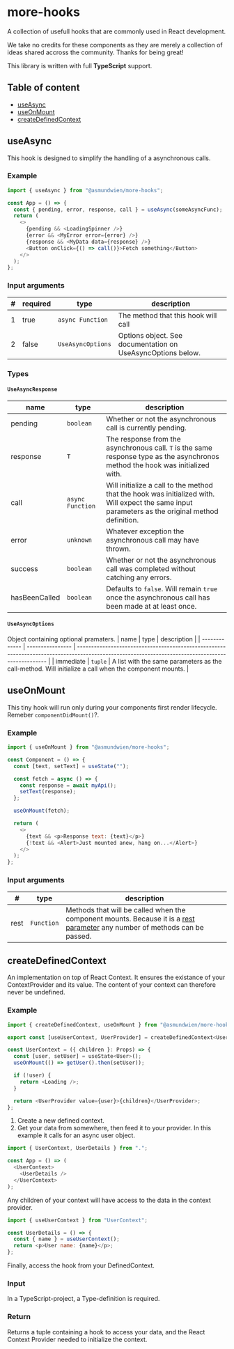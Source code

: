# more-hooks

A collection of usefull hooks that are commonly used in React development.

We take no credits for these components as they are merely a collection of ideas shared accross the community. Thanks for being great!

This library is written with full **TypeScript** support.

## Table of content

- [ useAsync ](#useAsync)
- [ useOnMount ](#useOnMount)
- [ createDefinedContext ](#createDefinedContext)

## useAsync

<a name="useAsync"></a>

This hook is designed to simplify the handling of a asynchronous calls.

### Example

```js
import { useAsync } from "@asmundwien/more-hooks";

const App = () => {
  const { pending, error, response, call } = useAsync(someAsyncFunc);
  return (
    <>
      {pending && <LoadingSpinner />}
      {error && <MyError error={error} />}
      {response && <MyData data={response} />}
      <Button onClick={() => call()}>Fetch something</Button>
    </>
  );
};
```

### Input arguments

| #   | required | type              | description                                                 |
| --- | -------- | ----------------- | ----------------------------------------------------------- |
| 1   | true     | `async Function`  | The method that this hook will call                         |
| 2   | false    | `UseAsyncOptions` | Options object. See documentation on UseAsyncOptions below. |

### Types

#### `UseAsyncResponse`

| name          | type             | description                                                                                                                                       |
| ------------- | ---------------- | ------------------------------------------------------------------------------------------------------------------------------------------------- |
| pending       | `boolean`        | Whether or not the asynchronous call is currently pending.                                                                                        |
| response      | `T`              | The response from the asynchronous call. `T` is the same response type as the asynchronos method the hook was initialized with.                   |
| call          | `async Function` | Will initialize a call to the method that the hook was initialized with. Will expect the same input parameters as the original method definition. |
| error         | `unknown`        | Whatever exception the asynchronous call may have thrown.                                                                                         |
| success       | `boolean`        | Whether or not the asynchronous call was completed without catching any errors.                                                                   |
| hasBeenCalled | `boolean`        | Defaults to `false`. Will remain `true` once the asynchronous call has been made at at least once.                                                |

#### `UseAsyncOptions`

Object containing optional pramaters.
| name | type | description |
| ------------- | ---------------- | ------------------------------------------------------------------------------------------------------------------------------------------------- |
| immediate | `tuple` | A list with the same parameters as the call-method. Will initialize a call when the component mounts. |

## useOnMount

<a name="useOnMount"></a>

This tiny hook will run only during your components first render lifecycle. Remeber `componentDidMount()`?.

### Example

```js
import { useOnMount } from "@asmundwien/more-hooks";

const Component = () => {
  const [text, setText] = useState("");

  const fetch = async () => {
    const response = await myApi();
    setText(response);
  };

  useOnMount(fetch);

  return (
    <>
      {text && <p>Response text: {text}</p>}
      {!text && <Alert>Just mounted anew, hang on...</Alert>}
    </>
  );
};
```

### Input arguments

| #    | type       | description                                                                                                                                                                                                               |
| ---- | ---------- | ------------------------------------------------------------------------------------------------------------------------------------------------------------------------------------------------------------------------- |
| rest | `Function` | Methods that will be called when the component mounts. Because it is a [rest parameter](https://developer.mozilla.org/en-US/docs/Web/JavaScript/Reference/Functions/rest_parameters) any number of methods can be passed. |

## createDefinedContext

<a name="createDefinedContext"></a>

An implementation on top of React Context. It ensures the existance of your ContextProvider and its value. The content of your context can therefore never be undefined.

### Example

```js
import { createDefinedContext, useOnMount } from "@asmundwien/more-hooks";

export const [useUserContext, UserProvider] = createDefinedContext<User>();

const UserContext = ({ children }: Props) => {
  const [user, setUser] = useState<User>();
  useOnMount(() => getUser().then(setUser));

  if (!user) {
    return <Loading />;
  }

  return <UserProvider value={user}>{children}</UserProvider>;
};
```

1. Create a new defined context.
1. Get your data from somewhere, then feed it to your provider. In this example it calls for an async user object.

```js
import { UserContext, UserDetails } from ".";

const App = () => (
  <UserContext>
    <UserDetails />
  </UserContext>
);
```

Any children of your context will have access to the data in the context provider.

```js
import { useUserContext } from "UserContext";

const UserDetails = () => {
  const { name } = useUserContext();
  return <p>User name: {name}</p>;
};
```

Finally, access the hook from your DefinedContext.

### Input

In a TypeScript-project, a Type-definition is required.

### Return

Returns a tuple containing a hook to access your data, and the React Context Provider needed to initialize the context.
